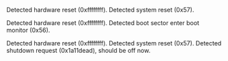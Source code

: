 Detected hardware reset (0xffffffff).
Detected system reset (0x57).

Detected hardware reset (0xffffffff).
Detected boot sector enter boot monitor (0x56).

Detected hardware reset (0xffffffff).
Detected system reset (0x57).
Detected shutdown request (0x1a11dead), should be off now.

